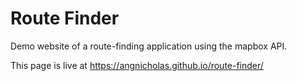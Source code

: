 # Route Finder

Demo website of a route-finding application using the mapbox API.

This page is live at https://angnicholas.github.io/route-finder/